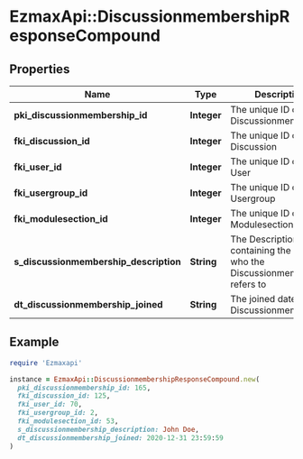 # EzmaxApi::DiscussionmembershipResponseCompound

## Properties

| Name | Type | Description | Notes |
| ---- | ---- | ----------- | ----- |
| **pki_discussionmembership_id** | **Integer** | The unique ID of the Discussionmembership |  |
| **fki_discussion_id** | **Integer** | The unique ID of the Discussion |  |
| **fki_user_id** | **Integer** | The unique ID of the User | [optional] |
| **fki_usergroup_id** | **Integer** | The unique ID of the Usergroup | [optional] |
| **fki_modulesection_id** | **Integer** | The unique ID of the Modulesection | [optional] |
| **s_discussionmembership_description** | **String** | The Description containing the detail of who the Discussionmembership refers to |  |
| **dt_discussionmembership_joined** | **String** | The joined date of the Discussionmembership |  |

## Example

```ruby
require 'Ezmaxapi'

instance = EzmaxApi::DiscussionmembershipResponseCompound.new(
  pki_discussionmembership_id: 165,
  fki_discussion_id: 125,
  fki_user_id: 70,
  fki_usergroup_id: 2,
  fki_modulesection_id: 53,
  s_discussionmembership_description: John Doe,
  dt_discussionmembership_joined: 2020-12-31 23:59:59
)
```

